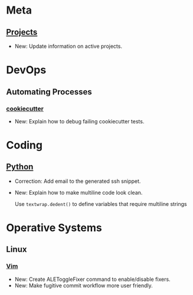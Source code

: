 # Meta

## [Projects](projects.md)

* New: Update information on active projects.

# DevOps

## Automating Processes

### [cookiecutter](cookiecutter.md)

* New: Explain how to debug failing cookiecutter tests.

# Coding

## [Python](python.md)

* Correction: Add email to the generated ssh snippet.
* New: Explain how to make multiline code look clean.

    Use `textwrap.dedent()` to define variables that require multiline
    strings

# Operative Systems

## Linux

### [Vim](Vim.md)

* New: Create ALEToggleFixer command to enable/disable fixers.
* New: Make fugitive commit workflow more user friendly.